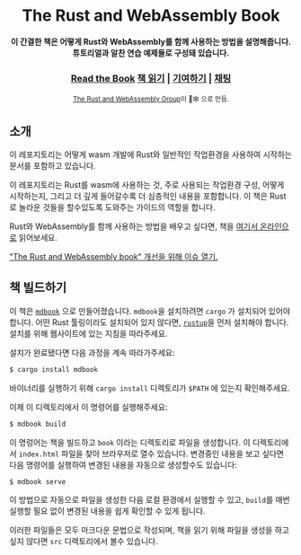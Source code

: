 <div align="center">

  <h1>The Rust and WebAssembly Book</h1>

  <strong>이 간결한 책은 어떻게 Rust와 WebAssembly를 함께 사용하는 방법을 설명해줍니다. 튜토리얼과 알찬 연습 예제들로 구성돼 있습니다.</strong>

  <h3>
    <a href="https://rustwasm.github.io/docs/book/">Read the Book</a>
    <a href="https://rustwasm.github.io/docs/book/">책 읽기</a>
    <span> | </span>
    <a href="https://github.com/rustwasm/book/blob/master/CONTRIBUTING.md">기여하기</a>
    <span> | </span>
    <a href="https://discordapp.com/channels/442252698964721669/443151097398296587">채팅</a>
  </h3>

  <sub><a href="https://rustwasm.github.io/">The Rust and WebAssembly Group</a>이 🦀🕸 으로 만듬.</sub>
</div>

## 소개

이 레포지토리는 어떻게 wasm 개발에 Rust와 일반적인 작업환경을 사용하여 시작하는 문서를 포함하고 있습니다.

이 레포지토리는 Rust를 wasm에 사용하는 것, 주로 사용되는 작업환경 구성, 어떻게 시작하는지, 그리고 더 깊게 들어갈수록 더 심층적인 내용을 포함합니다. 이 책은 Rust로 놀라운 것들을 할수있도록 도와주는 가이드의 역할을 합니다.

Rust와 WebAssembly를 함께 사용하는 방법을 배우고 싶다면, 책을 [여기서 온라인으로](https://rustwasm.github.io/book/game-of-life/introduction.html) 읽어보세요.

["The Rust and WebAssembly book" 개선을 위해 이슈 열기.](https://github.com/rustwasm/book/issues)

[책 이슈]: https://github.com/rustwasm/book/issues

## 책 빌드하기

이 책은 [`mdbook`][mdbook] 으로 만들어졌습니다. `mdbook`을 설치하려면 `cargo` 가 설치되어 있어야 합니다. 어떤 Rust 툴링이라도 설치되어 있지 않다면, [`rustup`][rustup]을 먼저 설치해야 합니다. 설치를 위해 웹사이트에 있는 지침을 따라주세요.

설치가 완료됐다면 다음 과정을 계속 따라가주세요:

```bash
$ cargo install mdbook
```

바이너리를 실행하기 위해 `cargo install` 디렉토리가 `$PATH` 에 있는지 확인해주세요.

이제 이 디렉토리에서 이 명령어를 실행해주세요:

```bash
$ mdbook build
```

이 명렁어는 책을 빌드하고 `book` 이라는 디렉토리로 파일을 생성합니다. 이 디렉토리에서 `index.html` 파일을 찾아 브라우저로 열수 있습니다. 변경중인 내용을 보고 싶다면 다음 명령어를 실행하여 변경된 내용을 자동으로 생성할수도 있습니다:

```bash
$ mdbook serve
```

이 방법으로 자동으로 파일을 생성한 다음 로컬 환경에서 실행할 수 있고, `build`를 매번 실행할 필요 없이 변경된 내용을 쉽게 확인할 수 있게 됩니다.

이러한 파일들은 모두 마크다운 문법으로 작성되며, 책을 읽기 위해 파일을 생성을 하고싶지 않다면 `src` 디렉토리에서 볼수 있습니다.

[mdbook]: https://github.com/rust-lang-nursery/mdBook
[rustup]: https://github.com/rust-lang-nursery/rustup.rs/
[book]: https://rustwasm.github.io/book/game-of-life/introduction.html

